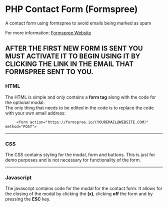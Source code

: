 # PHP Contact Form (Formspree)
A contact form using formspree to avoid emails being marked as spam 

For more information: [Formspree Website](https://formspree.io/)     

__AFTER THE FIRST NEW FORM IS SENT YOU MUST ACTIVATE IT TO BEGIN USING IT BY CLICKING THE LINK IN THE EMAIL THAT FORMSPREE SENT TO YOU.__
---
### HTML  


The HTML is simple and only contains a __form tag__ along with the code for the optional modal.  
The only thing that needs to be edited in the code is to replace the code with your own email address: 

         <form action="https://formspree.io/(YOUREMAIL@WEBSITE.COM)" method="POST">  
         
---
### CSS

The CSS contains styling for the modal, form and buttons. This is just for demo purposes and is not necessary for functionality of the form.    

---  
### Javascript  

The javascript contains code for the modal for the contact form. It allows for the closing of the modal by clicking the __(x)__, clicking __off__ the form and by pressing the __ESC__ key.


